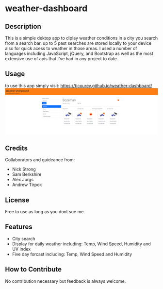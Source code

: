 # weather-dashboard

## Description

This is a simple dektop app to diplay weather conditions in a city you search from a search bar. up to 5 past searches are stored locally to your device also for quick acess to weather in those areas. I used a number of languages including JavaScript, jQuery, and Bootstrap as well as the most extensive use of apis that I've had in any project to date.

## Usage

to use this app simply visit: https://tjcourey.github.io/weather-dashboard/
![alt text](./assets/weather-dash.png)

## Credits

Collaborators and guideance from:

- Nick Strong
- Sam Berkshire
- Alex Jurgs
- Andrew Tirpok

## License

Free to use as long as you dont sue me.

## Features

- City search
- Display for daily weather including: Temp, Wind Speed, Humidity and UV Index
- Five day forcast including: Temp, Wind Speed and Humidity

## How to Contribute

No contribution necessary but feedback is always welcome.
